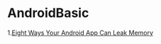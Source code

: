 # AndroidBasic

1.[Eight Ways Your Android App Can Leak Memory](https://github.com/RogerGold/AndroidNotes/blob/master/Eight_Ways_Your_Android_App_Can_Leak_Memory.md)
